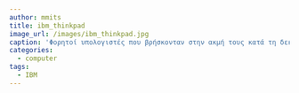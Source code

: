 ```yaml
---
author: mmits
title: ibm_thinkpad
image_url: /images/ibm_thinkpad.jpg
caption: 'Φορητοί υπολογιστές που βρήσκονταν στην ακμή τους κατά τη δεκαετία του 90. Ξεχωριστό χαρακτηριστικό τους είναι το μικρό joystick στη μέση του πληκρολογίου, που αντικαθιστά τη λειτουργία ενός touchpad. Αργότερα μοντέλα, όμως, διαθέτουν και τα δυο. Ο υπολογιστής αυτός ήταν αρκετά διαδεδομένος σε επιχειρησιακά περιβάλλοντα.'
categories:
  - computer
tags:
  - IBM
---
```

